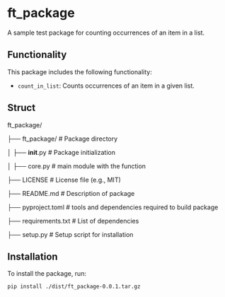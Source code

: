 # ft_package

A sample test package for counting occurrences of an item in a list.

## Functionality

This package includes the following functionality:

- `count_in_list`: Counts occurrences of an item in a given list.

## Struct

ft_package/

├── ft_package/       # Package directory

│		├── __init__.py   # Package initialization

│		├── core.py       # main module with the function

├── LICENSE           # License file (e.g., MIT)

├── README.md         # Description of package

├── pyproject.toml    # tools and dependencies required to build package

├── requirements.txt  # List of dependencies

├── setup.py          # Setup script for installation


## Installation

To install the package, run:
```bash
pip install ./dist/ft_package-0.0.1.tar.gz
